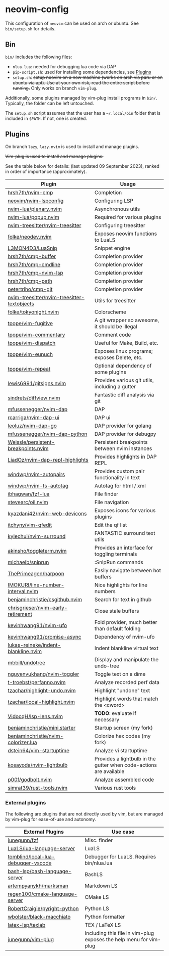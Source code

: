 # neovim-config

This configuration of `neovim` can be used on arch or ubuntu. See `bin/setup.sh` for details. 

## Bin

`bin/` includes the following files:

- `nlua.lua`: needed for debugging lua code via DAP
- `pip-script.sh`: used for installing some dependencies, see [Plugins](##Plugins)
- `setup.sh`: ~~setup neovim on a new machine (works on arch via paru or on ubuntu via apt). Use at your own risk, read the entire script before running.~~ Only works on branch `vim-plug`.

Additionally, some plugins managed by vim-plug install programs in `bin/`. Typically, the folder can be left untouched. 

The `setup.sh` script assumes that the user has a `~/.local/bin` folder that is included in `$PATH`. If not, one is created. 

## Plugins

On branch `lazy`, `lazy.nvim` is used to install and manage plugins.

~~Vim-plug is used to install and manage plugins.~~

See the table below for details: (last updated 09 September 2023), ranked in order of importance (approximately).

| Plugin | Usage |
| ------ | ----- |
| [hrsh7th/nvim-cmp](https://github.com/hrsh7th/nvim-cmp) | Completion |
| [neovim/nvim-lspconfig](https://github.com/neovim/nvim-lspconfig) | Configuring LSP |
| [nvim-lua/plenary.nvim](https://github.com/nvim-lua/plenary.nvim) | Asynchronous utils |
| [nvim-lua/popup.nvim](https://github.com/nvim-lua/popup.nvim) | Required for various plugins |
| [nvim-treesitter/nvim-treesitter](https://github.com/nvim-treesitter/nvim-treesitter) | Configuring treesitter |
| [folke/neodev.nvim](https://github.com/folke/neodev.nvim) | Exposes neovim functions to LuaLS |
| [L3MON4D3/LuaSnip](https://github.com/L3MON4D3/LuaSnip) | Snippet engine |
| [hrsh7th/cmp-buffer](https://github.com/hrsh7th/cmp-buffer) | Completion provider |
| [hrsh7th/cmp-cmdline](https://github.com/hrsh7th/cmp-cmdline) | Completion provider |
| [hrsh7th/cmp-nvim-lsp](https://github.com/hrsh7th/cmp-nvim-lsp) | Completion provider |
| [hrsh7th/cmp-path](https://github.com/hrsh7th/cmp-path) | Completion provider |
| [petertriho/cmp-git](https://github.com/petertriho/cmp-git) | Completion provider |
| [nvim-treesitter/nvim-treesitter-textobjects](https://github.com/nvim-treesitter/nvim-treesitter-textobjects) | Utils for treesitter |
| [folke/tokyonight.nvim](https://github.com/folke/tokyonight.nvim) | Colorscheme |
| [tpope/vim-fugitive](https://github.com/tpope/vim-fugitive) | A git wrapper so awesome, it should be illegal |
| [tpope/vim-commentary](https://github.com/tpope/vim-commentary) | Comment code |
| [tpope/vim-dispatch](https://github.com/tpope/vim-dispatch) | Useful for Make, Build, etc. |
| [tpope/vim-eunuch](https://github.com/tpope/vim-eunuch) | Exposes linux programs; exposes Delete, etc. |
| [tpope/vim-repeat](https://github.com/tpope/vim-repeat) | Optional dependency of some plugins |
| [lewis6991/gitsigns.nvim](https://github.com/lewis6991/gitsigns.nvim) | Provides various git utils, including a gutter |
| [sindrets/diffview.nvim](https://github.com/sindrets/diffview.nvim) | Fantastic diff analysis via git |
| [mfussenegger/nvim-dap](https://github.com/mfussenegger/nvim-dap) | DAP |
| [rcarriga/nvim-dap-ui](https://github.com/rcarriga/nvim-dap-ui) | DAP ui |
| [leoluz/nvim-dap-go](https://github.com/leoluz/nvim-dap-go) | DAP provider for golang |
| [mfussenegger/nvim-dap-python](https://github.com/mfussenegger/nvim-dap-python) | DAP provider for debugpy |
| [Weissle/persistent-breakpoints.nvim](https://github.com/Weissle/persistent-breakpoints.nvim) | Persistent breakpoints between nvim instances |
| [LiadOz/nvim-dap-repl-highlights](https://github.com/LiadOz/nvim-dap-repl-highlights) | Provides highlights in DAP REPL |
| [windwp/nvim-autopairs](https://github.com/windwp/nvim-autopairs) | Provides custom pair functionality in text |
| [windwp/nvim-ts-autotag](https://github.com/windwp/nvim-ts-autotag) | Autotag for html / xml |
| [ibhagwan/fzf-lua](https://github.com/ibhagwan/fzf-lua) | File finder |
| [stevearc/oil.nvim](https://github.com/stevearc/oil.nvim) | File navigation |
| [kyazdani42/nvim-web-devicons](https://github.com/kyazdani42/nvim-web-devicons) | Exposes icons for various plugins |
| [itchyny/vim-qfedit](https://github.com/itchyny/vim-qfedit) | Edit the qf list |
| [kylechui/nvim-surround](https://github.com/kylechui/nvim-surround) | FANTASTIC surround text utils |
| [akinsho/toggleterm.nvim](https://github.com/akinsho/toggleterm.nvim) | Provides an interface for toggling terminals |
| [michaelb/sniprun](https://github.com/michaelb/sniprun) | :SnipRun commands |
| [ThePrimeagen/harpoon](https://github.com/ThePrimeagen/harpoon) | Easily navigate between hot buffers |
| [IMOKURI/line-number-interval.nvim](https://github.com/IMOKURI/line-number-interval.nvim) | Nice highlights for line numbers |
| [benjaminchristie/csgithub.nvim](https://github.com/benjaminchristie/csgithub.nvim) | Search for text in github |
| [chrisgrieser/nvim-early-retirement](https://github.com/chrisgrieser/nvim-early-retirement) | Close stale buffers |
| [kevinhwang91/nvim-ufo](https://github.com/kevinhwang91/nvim-ufo) | Fold provider, much better than default folding |
| [kevinhwang91/promise-async](https://github.com/kevinhwang91/promise-async) | Dependency of nvim-ufo |
| [lukas-reineke/indent-blankline.nvim](https://github.com/lukas-reineke/indent-blankline.nvim) | Indent blankline virtual text |
| [mbbill/undotree](https://github.com/mbbill/undotree) | Display and manipulate the undo-tree |
| [nguyenvukhang/nvim-toggler](https://github.com/nguyenvukhang/nvim-toggler) | Toggle text on a dime |
| [t-troebst/perfanno.nvim](https://github.com/t-troebst/perfanno.nvim) | Analyze recorded perf data |
| [tzachar/highlight-undo.nvim](https://github.com/tzachar/highlight-undo.nvim) | Highlight "undone" text |
| [tzachar/local-highlight.nvim](https://github.com/tzachar/local-highlight.nvim) | Highlight words that match the \<cword\> |
| [VidocqH/lsp-lens.nvim](https://github.com/VidocqH/lsp-lens.nvim) | **TODO**: evaluate if necessary |
| [benjaminchristie/mini.starter](https://github.com/benjaminchristie/mini.starter) | Startup screen (my fork) |
| [benjaminchristie/nvim-colorizer.lua](https://github.com/benjaminchristie/nvim-colorizer.lua) | Colorize hex codes (my fork) |
| [dstein64/vim-startuptime](https://github.com/dstein64/vim-startuptime) | Analyze vi startuptime |
| [kosayoda/nvim-lightbulb](https://github.com/kosayoda/nvim-lightbulb) | Provides a lightbulb in the gutter when code-actions are available |
| [p00f/godbolt.nvim](https://github.com/p00f/godbolt.nvim) | Analyze assembled code |
| [simrat39/rust-tools.nvim](https://github.com/simrat39/rust-tools.nvim) | Various rust tools |

### External plugins

The following are plugins that are not directly used by vim, but are managed by vim-plug for ease-of-use and autonomy.

| External Plugins | Use case |
| ---  | --- |
| [junegunn/fzf](https://github.com/junegunn/fzf) | Misc. finder |
| [LuaLS/lua-language-server](https://github.com/LuaLS/lua-language-server) | LuaLS |
| [tomblind/local-lua-debugger-vscode](https://github.com/tomblind/local-lua-debugger-vscode) | Debugger for LuaLS. Requires bin/nlua.lua |
| [bash-lsp/bash-language-server](https://github.com/bash-lsp/bash-language-server) | BashLS |
| [artempyanykh/marksman](https://github.com/artempyanykh/marksman) | Markdown LS |
| [regen100/cmake-language-server](https://github.com/regen100/cmake-language-server) | CMake LS |
| [RobertCraigie/pyright-python](https://github.com/RobertCraigie/pyright-python) | Python LS |
| [wbolster/black-macchiato](https://github.com/wbolster/black-macchiato) | Python formatter |
| [latex-lsp/texlab](https://github.com/latex-lsp/texlab) | TEX / LaTeX LS |
| [junegunn/vim-plug](https://github.com/junegunn/vim-plug) | Including this file in vim-plug exposes the help menu for vim-plug |

